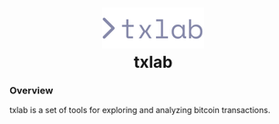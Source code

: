 <h1 align="center">
  <img src="public/logo.svg?sanitize=true" alt="Logo">
  <br>
    txlab
</h1>

### Overview
txlab is a set of tools for exploring and analyzing bitcoin transactions.
